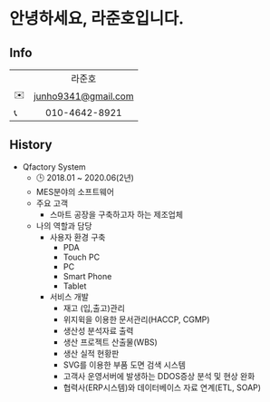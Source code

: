 안녕하세요, 라준호입니다.
=============

## Info
|||
|:---|:---:|
||라준호|
|✉️|junho9341@gmail.com|
|📞|010-4642-8921|
  

## History
- Qfactory System
    - 🕒 2018.01 ~ 2020.06(2년)
    - MES분야의 소프트웨어
    - 주요 고객
        - 스마트 공장을 구축하고자 하는 제조업체
    - 나의 역할과 담당
        - 사용자 환경 구축
            - PDA
            - Touch PC
            - PC
            - Smart Phone
            - Tablet
        - 서비스 개발
            - 재고 (입,출고)관리
            - 위지윅을 이용한 문서관리(HACCP, CGMP)
            - 생산성 분석자료 출력
            - 생산 프로젝트 산출물(WBS)
            - 생산 실적 현황판
            - SVG를 이용한 부품 도면 검색 시스템
            - 고객사 운영서버에 발생하는 DDOS증상 분석 및 현상 완화
            - 협력사(ERP시스템)와 데이터베이스 자료 연계(ETL, SOAP)
